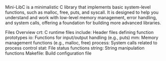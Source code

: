 Mini-LibC is a minimalistic C library that implements basic system-level functions, such as malloc, free, puts, and syscall. It is designed to help you understand and work with low-level memory management, error handling, and system calls, offering a foundation for building more advanced libraries.

Files Overview
crt: C runtime files
include: Header files defining function prototypes
io: Functions for input/output handling (e.g., puts)
mm: Memory management functions (e.g., malloc, free)
process: System calls related to process control
stat: File status functions
string: String manipulation functions
Makefile: Build configuration file
